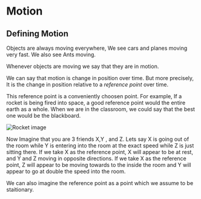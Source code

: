 # Motion

## Defining Motion

Objects are always moving everywhere, We see cars and planes moving very fast. We also see Ants moving.

Whenever objects are moving we say that they are in motion.

We can say that motion is change in position over time. But more precisely, It is the change in position relative to a *reference point* over time.

This reference point is a conveniently choosen point. For example, If a rocket is being fired into space, a good reference point would the entire earth as a whole.
When we are in the classroom, we could say that the best one would be the blackboard.

![Rocket image](https://upload.wikimedia.org/wikipedia/commons/0/0e/CRS-9_mission_%2828348649546%29.jpg)

Now Imagine that you are 3 friends X,Y , and Z. Lets say X is going out of the room while Y is entering into the room at the exact speed while Z is just sitting there. If we take X as the reference point, X will appear to be at rest, and Y and Z moving in opposite directions. If we take X as the reference point, Z will appear to be moving towards to the inside the room and Y will appear to go at double the speed into the room.

We can also imagine the reference point as a point which we assume to be staitionary.
